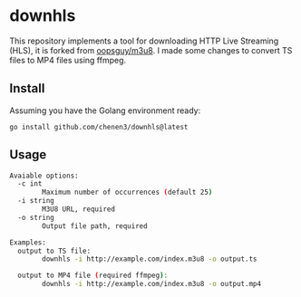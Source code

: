 # downhls

This repository implements a tool for downloading HTTP Live Streaming (HLS), 
it is forked from [oopsguy/m3u8](https://github.com/oopsguy/m3u8).
I made some changes to convert TS files to MP4 files using ffmpeg.

## Install

Assuming you have the Golang environment ready:
```
go install github.com/chenen3/downhls@latest
```

## Usage
```sh
Avaiable options:
  -c int
    	Maximum number of occurrences (default 25)
  -i string
    	M3U8 URL, required
  -o string
    	Output file path, required

Examples:
  output to TS file:
    	downhls -i http://example.com/index.m3u8 -o output.ts

  output to MP4 file (required ffmpeg):
    	downhls -i http://example.com/index.m3u8 -o output.mp4
```
